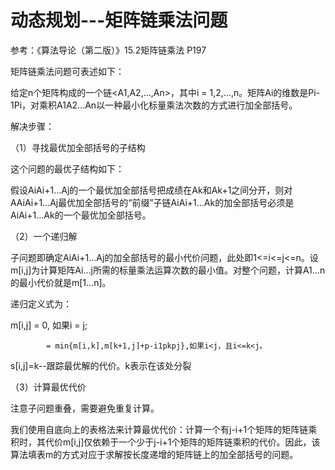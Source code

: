 ﻿动态规划---矩阵链乘法问题
=========

参考：《算法导论（第二版）》15.2矩阵链乘法 P197

矩阵链乘法问题可表述如下：

给定n个矩阵构成的一个链<A1,A2,...,An>，其中i = 1,2,...,n。矩阵Ai的维数是Pi-1Pi，对乘积A1A2...An以一种最小化标量乘法次数的方式进行加全部括号。

解决步骤：

（1）寻找最优加全部括号的子结构

这个问题的最优子结构如下：

假设AiAi+1...Aj的一个最优加全部括号把成绩在Ak和Ak+1之间分开，则对AAiAi+1...Aj最优加全部括号的“前缀”子链AiAi+1...Ak的加全部括号必须是AiAi+1...Ak的一个最优加全部括号。

（2）一个递归解

子问题即确定AiAi+1...Aj的加全部括号的最小代价问题，此处即1<=i<=j<=n。设m[i,j]为计算矩阵Ai...j所需的标量乘法运算次数的最小值。对整个问题，计算A1...n的最小代价就是m[1...n]。

递归定义式为：

m[i,j] 
            = 0, 如果i = j;

            = min{m[i,k],m[k+1,j]+p-i1pkpj},如果i<j，且i<=k<j。

s[i,j]=k--跟踪最优解的代价。k表示在该处分裂

（3）计算最优代价

注意子问题重叠，需要避免重复计算。

我们使用自底向上的表格法来计算最优代价：计算一个有j-i+1个矩阵的矩阵链乘积时，其代价m[i,j]仅依赖于一个少于j-i+1个矩阵的矩阵链乘积的代价。因此，该算法填表m的方式对应于求解按长度递增的矩阵链上的加全部括号的问题。


